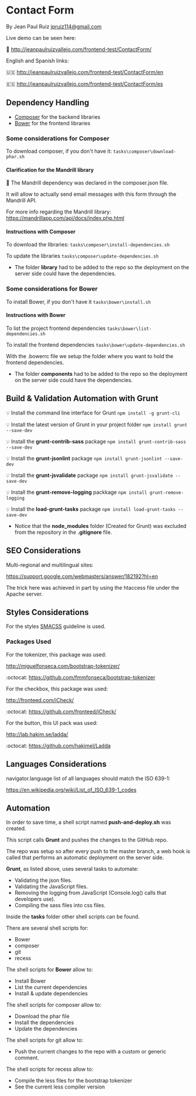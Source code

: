 # Contact Form

By Jean Paul Ruiz <jpruiz114@gmail.com>

Live demo can be seen here:

:link: http://jeanpaulruizvallejo.com/frontend-test/ContactForm/

English and Spanish links:

:us: http://jeanpaulruizvallejo.com/frontend-test/ContactForm/en

:es: http://jeanpaulruizvallejo.com/frontend-test/ContactForm/es

## Dependency Handling

* [Composer](https://getcomposer.org/) for the backend libraries
* [Bower](http://bower.io/) for the frontend libraries

### Some considerations for Composer

To download composer, if you don't have it:
`tasks\composer\download-phar.sh`

#### Clarification for the Mandrill library

:email: The Mandrill dependency was declared in the composer.json file.

It will allow to actually send email messages with this form through the Mandrill API.

For more info regarding the Mandrill library:
https://mandrillapp.com/api/docs/index.php.html

#### Instructions with Composer

To download the libraries:
`tasks\composer\install-dependencies.sh`

To update the libraries
`tasks\composer\update-dependencies.sh`

* The folder **library** had to be added to the repo so the deployment on the server side could have the dependencies.

### Some considerations for Bower

To install Bower, if you don't have it
`tasks\bower\install.sh`

#### Instructions with Bower

To list the project frontend dependencies
`tasks\bower\list-dependencies.sh`

To install the frontend dependencies
`tasks\bower\update-dependencies.sh`

With the .bowerrc file we setup the folder where you want to hold the frontend dependencies.

* The folder **components** had to be added to the repo so the deployment on the server side could have the dependencies.

## Build & Validation Automation with Grunt

:bulb: Install the command line interface for Grunt
`npm install -g grunt-cli`

:bulb: Install the latest version of Grunt in your project folder
`npm install grunt --save-dev`

:bulb: Install the **grunt-contrib-sass** package
`npm install grunt-contrib-sass --save-dev`

:bulb: Install the **grunt-jsonlint** package
`npm install grunt-jsonlint --save-dev`

:bulb: Install the **grunt-jsvalidate** package
`npm install grunt-jsvalidate --save-dev`

:bulb: Install the **grunt-remove-logging** packkage
`npm install grunt-remove-logging`

:bulb: Install the **load-grunt-tasks** package
`npm install load-grunt-tasks --save-dev`

* Notice that the **node_modules** folder (Created for Grunt) was excluded from the repository in the **.gitignore** file.

## SEO Considerations

Multi-regional and multilingual sites:

https://support.google.com/webmasters/answer/182192?hl=en

The trick here was achieved in part by using the htaccess file under the Apache server.

## Styles Considerations

For the styles [SMACSS](https://smacss.com/book/type-layout) guideline is used.

### Packages Used

For the tokenizer, this package was used:

http://miguelfonseca.com/bootstrap-tokenizer/

:octocat: https://github.com/fmmfonseca/bootstrap-tokenizer

For the checkbox, this package was used:

http://fronteed.com/iCheck/

:octocat: https://github.com/fronteed/iCheck/

For the button, this UI pack was used:

http://lab.hakim.se/ladda/

:octocat: https://github.com/hakimel/Ladda

## Languages Considerations

navigator.language list of all languages should match the ISO 639-1:

https://en.wikipedia.org/wiki/List_of_ISO_639-1_codes

## Automation ##

In order to save time, a shell script named **push-and-deploy.sh** was created.

This script calls **Grunt** and pushes the changes to the GitHub repo.

The repo was setup so after every push to the master branch, a web hook is called that performs an automatic deployment on the server side.

**Grunt**, as listed above, uses several tasks to automate:

* Validating the json files.
* Validating the JavaScript files.
* Removing the logging from JavaScript (Console.log() calls that developers use).
* Compiling the sass files into css files.

Inside the **tasks** folder other shell scripts can be found.

There are several shell scripts for:

* Bower
* composer
* git
* recess

The shell scripts for **Bower** allow to:

* Install Bower
* List the current dependencies
* Install & update dependencies

The shell scripts for composer allow to:

* Download the phar file
* Install the dependencies
* Update the dependencies

The shell scripts for git allow to:

* Push the current changes to the repo with a custom or generic comment.

The shell scripts for recess allow to:

* Compile the less files for the bootstrap tokenizer
* See the current less compiler version

